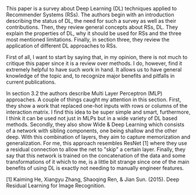 This paper is a survey about Deep Learning (DL) techniques applied to Recommender Systems (RSs). The authors begin with an introduction describing the status of DL, the need for such a survey as well as their contributions. Then, they review general concepts about RSs, DL. They explain the properties of DL, why it should be used for RSs and the three most mentioned limitations. Finally, in section three, they review the application of different DL approaches to RSs.

First of all, I want to start by saying that, in my opinion, there is not much to critique this paper since it is a review over methods. I do, however, find it extremely helpful to have such work in hand. It allows us to have general knowledge of the topic and, to recognize major benefits and pitfalls in current publications.

In section 3.2 the authors describe Multi Layer Perceptron (MLP) approaches. A couple of things caught my attention in this section. First, they show a work that replaced one-hot inputs with rows or columns of the interaction matrix. I find this idea to be super simple and smart, furthermore, I think it can be used not just in MLPs but in a wide variety of DL based methods. Secondly, they also show Wide & Deep Learning which consists of a network with sibling components, one being shallow and the other deep. With this combination of layers, they aim to capture memorization and generalization. For me, this approach resembles ResNet [1] where they use a residual connection to allow the net to "skip" a certain layer. Finally, they say that this network is trained on the concatenation of the data and some transformations of it which to me, is a little bit strange since one of the main benefits of using DL is exactly not needing to manually engineer features.

[1] Kaiming He, Xiangyu Zhang, Shaoqing Ren, & Jian Sun. (2015). Deep Residual Learning for Image Recognition. 
